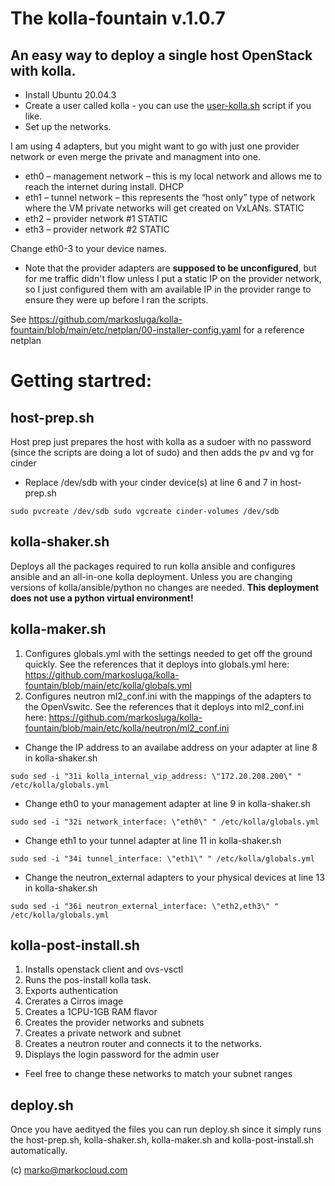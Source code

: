 # The kolla-fountain v.1.0.7

## An easy way to deploy a single host OpenStack with kolla.

* Install Ubuntu 20.04.3
* Create a user called kolla - you can use the [user-kolla.sh](https://github.com/markosluga/kolla-fountain/blob/main/user-kolla.sh) script if you like.
* Set up the networks. 

I am using 4 adapters, but you might want to go with just one provider network or even merge the private and managment into one.

* eth0 – management network – this is my local network and allows me to reach the internet during install. DHCP
* eth1 – tunnel network – this represents the “host only” type of network where the VM private networks will get created on VxLANs. STATIC
* eth2 – provider network #1 STATIC
* eth3 – provider network #2 STATIC

Change eth0-3 to your device names.

* Note that the provider adapters are **supposed to be unconfigured**, but for me traffic didn't flow unless I put a static IP on the provider network, so I just configured them with am available IP in the provider range to ensure they were up before I ran the scripts.

See https://github.com/markosluga/kolla-fountain/blob/main/etc/netplan/00-installer-config.yaml for a reference netplan

# Getting startred:

## host-prep.sh

Host prep just prepares the host with kolla as a sudoer with no password (since the scripts are doing a lot of sudo) and then adds the pv and vg for cinder

* Replace /dev/sdb with your cinder device(s) at line 6 and 7 in host-prep.sh

`sudo pvcreate /dev/sdb
sudo vgcreate cinder-volumes /dev/sdb`

## kolla-shaker.sh

Deploys all the packages required to run kolla ansible and configures ansible and an all-in-one kolla deployment. Unless you are changing versions of kolla/ansible/python no changes are needed. **This deployment does not use a python virtual environment!**

## kolla-maker.sh

1. Configures globals.yml with the settings needed to get off the ground quickly. See the references that it deploys into globals.yml here: https://github.com/markosluga/kolla-fountain/blob/main/etc/kolla/globals.yml
2. Configures neutron ml2_conf.ini with the mappings of the adapters to the OpenVswitc. See the references that it deploys into ml2_conf.ini here:  https://github.com/markosluga/kolla-fountain/blob/main/etc/kolla/neutron/ml2_conf.ini

* Change the IP address to an availabe address on your adapter at line 8 in kolla-shaker.sh

`sudo sed -i "31i kolla_internal_vip_address: \"172.20.208.200\" " /etc/kolla/globals.yml`

* Change eth0 to your management adapter at line 9 in kolla-shaker.sh

`sudo sed -i "32i network_interface: \"eth0\" " /etc/kolla/globals.yml`

* Change eth1 to your tunnel adapter at line 11 in kolla-shaker.sh

`sudo sed -i "34i tunnel_interface: \"eth1\" " /etc/kolla/globals.yml`

* Change the neutron_external adapters to your physical devices at line 13 in kolla-shaker.sh

`sudo sed -i "36i neutron_external_interface: \"eth2,eth3\" " /etc/kolla/globals.yml`

## kolla-post-install.sh

1. Installs openstack client and ovs-vsctl
2. Runs the pos-install kolla task.
3. Exports authentication
4. Crerates a Cirros image
5. Creates a 1CPU-1GB RAM flavor
6. Creates the provider networks and subnets
7. Creates a private network and subnet
8. Creates a neutron router and connects it to the networks.
9. Displays the login password for the admin user

* Feel free to change these networks to match your subnet ranges

## deploy.sh

Once you have aedityed the files you can run deploy.sh since it simply runs the host-prep.sh, kolla-shaker.sh, kolla-maker.sh and kolla-post-install.sh automatically.

(c) marko@markocloud.com


